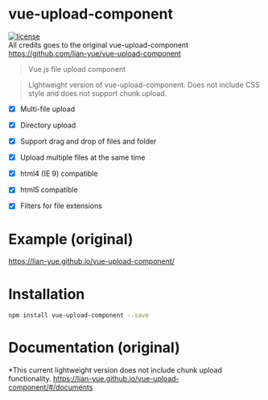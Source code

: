 # vue-upload-component
[![license](https://img.shields.io/github/license/lian-yue/vue-upload-component.svg?style=flat-square)](https://www.npmjs.com/package/vue-upload-component)  
All credits goes to the original vue-upload-component https://github.com/lian-yue/vue-upload-component

> Vue.js file upload component

> Lightweight version of vue-upload-component. Does not include CSS style and does not support chunk upload.


  - [x] Multi-file upload
  - [x] Directory upload
  - [x] Support drag and drop of files and folder
  - [x] Upload multiple files at the same time
  - [x] html4 (IE 9) compatible
  - [x] html5 compatible
  - [x] Filters for file extensions


# Example (original)

https://lian-yue.github.io/vue-upload-component/

# Installation

``` bash
npm install vue-upload-component --save
```

# Documentation (original)

*This current lightweight version does not include chunk upload functionality.
https://lian-yue.github.io/vue-upload-component/#/documents
